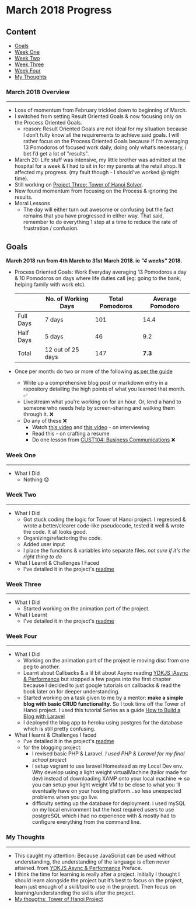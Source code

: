 # March 2018 Progress 

## Content
* [Goals](#goals)
* [Week One](#week-one)
* [Week Two](#week-two)
* [Week Three](#week-three)
* [Week Four](#week-four)
* [My Thoughts](#my-thoughts)

### March 2018 Overview
***
* Loss of momentum from February trickled down to beginning of March.
* I switched from setting Result Oriented Goals & now focusing only on the Process Oriented Goals.
  * reason: Result Oriented Goals are not ideal for my situation because I don’t fully know all the requirements to achieve 
  said goals. I will rather focus on the Process Oriented Goals because if I’m averaging 13 Pomodoros of focused work daily, 
  doing only what’s necessary, i bet I’d get a lot of "results". 
* March 20: Life stuff was intensive, my little brother was admitted at the hospital for a week & I had to sit in for my parents 
at the retail shop. It affected my progress. (my fault though - I should’ve worked @ night time).
* Still working on [Project Three: Tower of Hanoi Solver](https://github.com/intOppong/software_engineer_journey/tree/master/projects_from_guide/project_three_tower_of_hanoi).
* New found momentum from focusing on the Process & ignoring the results.
* Moral Lessons
  * The day will either turn out awesome or confusing but the fact remains that you have progressed in either way. That said, remember to do everything 1 step at a time to reduce the rate of frustration / confusion.

## Goals
**March 2018 run from 4th March to 31st March 2018. ie *"4 weeks"* 2018.**

* Process Oriented Goals:
Work Everyday averaging 13 Pomodoros a day & 10 Pomodoros on days where life duties call (eg: going to the bank, helping family with work etc).

    | | No. of Working Days | Total Pomodoros | Average Pomodoro
    | --- | --- | --- | --- |
    | Full Days | 7 days | 101 | 14.4 |
    | Half Days | 5 days | 46 | 9.2 |
    | Total |  12 out of 25 days | 147 |  **7.3** |
    
* Once per month: do two or more of the following [as per the guide](https://github.com/intOppong/software_engineer_journey/blob/master/faq.md)
    * Write up a comprehensive blog post or markdown entry in a repository detailing the high points of what you learned that month. :white_check_mark:
    * Livestream what you're working on for an hour. Or, lend a hand to someone who needs help by screen-sharing and walking them through it. :x:
    * Do any of these :x:
      * Watch [this video](https://www.youtube.com/watch?v=4NIb9l3imAo) and [this video](https://www.youtube.com/watch?v=Eg5-tdAwclo) - on interviewing
      * Read this - on crafting a resume
      * Do one lesson from [CUST104: Business Communications](https://learn.saylor.org/course/view.php?id=345) :x:

### Week One
***
* What I Did
  * Nothing :disappointed:

### Week Two
***
* What I Did
  * Got stuck coding the logic for Tower of Hanoi project. I regressed & wrote a better/clearer code-like pseudocode, 
  tested it well & wrote the code. It all looks good.
  * Organizing/refactoring the code.
  * Added user input
  * I place the functions & variables into separate files. *not sure if it's the right thing to do*
* What I Learnt & Challenges I Faced
  * I've detailed it in the project's [readme](https://github.com/intOppong/software_engineer_journey/blob/master/projects_from_guide/project_three_tower_of_hanoi/README.md)
    
### Week Three
***
* What I Did
  * Started working on the animation part of the project. 
* What I Learnt
  * I've detailed it in the project's [readme](https://github.com/intOppong/software_engineer_journey/blob/master/projects_from_guide/project_three_tower_of_hanoi/README.md)
 
### Week Four
***
* What I Did
  * Working on the animation part of the project ie moving disc from one peg to another.
  * Learnt about Callbacks & a lil bit about Async reading [YDKJS :Async & Performance](https://github.com/getify/You-Dont-Know-JS/blob/master/async%20&%20performance/README.md#you-dont-know-js-async--performance) 
  but stopped a few pages into the first chapter because I decided to just google tutorials on callbacks & read the book later 
  on for deeper understanding.
  * Started working on a task given to me by a mentor: **make a simple blog with basic CRUD functionality**. So I took time off the Tower of Hanoi project. I used this tutorial Series as a guide [How to Build a Blog with Laravel](https://www.youtube.com/playlist?list=PLwAKR305CRO-Q90J---jXVzbOd4CDRbVx) 
  * I deployed the blog app to heroku using postgres for the database which is still pretty confusing.
* What I learnt & Challenges I faced
  * I've detailed it in the project's [readme](https://github.com/intOppong/software_engineer_journey/blob/master/projects_from_guide/project_three_tower_of_hanoi/README.md)
  * for the blogging project: 
    * I revised basic PHP & Laravel. *I used PHP & Laravel for my final school project*
    * I setup vagrant to use laravel Homestead as my Local Dev env. Why develop using a light weight virtualMachine (tailor made 
    for dev)  instead of downloading XAMP onto your local machine => so you can setup your light weight VM to be close to what 
    you ‘ll eventually have on your hosting platform…so less unexpected problems when you go live.
    * difficulty setting up the database for deployment. i used mySQL on my local environment but the host required users to 
    use postgreSQL which i had no experience with & mostly had to configure everything from the command line. 
  
  
### My Thoughts
***
* This caught my attention: Because JavaScript can be used without understanding, the understanding of the language is often never attained. from [YDKJS Async & Performance](https://github.com/getify/You-Dont-Know-JS/blob/master/async%20&%20performance/README.md#you-dont-know-js-async--performance) 
Preface.
* I think the time for learning is really after a project. Initially I thought I should learn alongside the project but it’s best to focus on the project, learn just enough of a skill/tool to use in the project. Then focus on learning/understanding the skills after the project.
* [My thougths: Tower of Hanoi Project](https://github.com/intOppong/software_engineer_journey/blob/master/projects_from_guide/project_three_tower_of_hanoi/README.md#my-thoughts)





